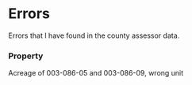 Errors
======

Errors that I have found in the county assessor data.

### Property

Acreage of 003-086-05 and 003-086-09, wrong unit
